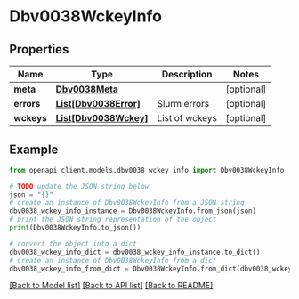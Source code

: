 # Dbv0038WckeyInfo


## Properties

Name | Type | Description | Notes
------------ | ------------- | ------------- | -------------
**meta** | [**Dbv0038Meta**](Dbv0038Meta.md) |  | [optional] 
**errors** | [**List[Dbv0038Error]**](Dbv0038Error.md) | Slurm errors | [optional] 
**wckeys** | [**List[Dbv0038Wckey]**](Dbv0038Wckey.md) | List of wckeys | [optional] 

## Example

```python
from openapi_client.models.dbv0038_wckey_info import Dbv0038WckeyInfo

# TODO update the JSON string below
json = "{}"
# create an instance of Dbv0038WckeyInfo from a JSON string
dbv0038_wckey_info_instance = Dbv0038WckeyInfo.from_json(json)
# print the JSON string representation of the object
print(Dbv0038WckeyInfo.to_json())

# convert the object into a dict
dbv0038_wckey_info_dict = dbv0038_wckey_info_instance.to_dict()
# create an instance of Dbv0038WckeyInfo from a dict
dbv0038_wckey_info_from_dict = Dbv0038WckeyInfo.from_dict(dbv0038_wckey_info_dict)
```
[[Back to Model list]](../README.md#documentation-for-models) [[Back to API list]](../README.md#documentation-for-api-endpoints) [[Back to README]](../README.md)


